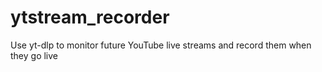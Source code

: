 # ytstream_recorder
Use yt-dlp to monitor future YouTube live streams and record them when they go live
